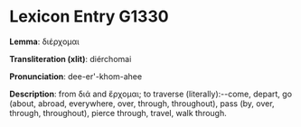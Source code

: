 # Lexicon Entry G1330

**Lemma**: διέρχομαι

**Transliteration (xlit)**: diérchomai

**Pronunciation**: dee-er'-khom-ahee

**Description**:
from διά and ἔρχομαι; to traverse (literally):--come, depart, go (about, abroad, everywhere, over, through, throughout), pass (by, over, through, throughout), pierce through, travel, walk through.
